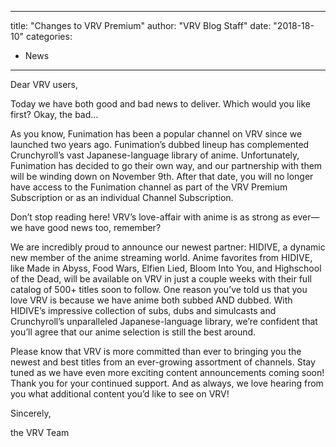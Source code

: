 
---
title: "Changes to VRV Premium"
author: "VRV Blog Staff"
date: "2018-18-10"
categories:
- News
---

Dear VRV users, 

Today we have both good and bad news to deliver. Which would you like first? Okay, the bad…

As you know, Funimation has been a popular channel on VRV since we launched two years ago. Funimation’s dubbed lineup has complemented Crunchyroll’s vast Japanese-language library of anime. Unfortunately, Funimation has decided to go their own way, and our partnership with them will be winding down on November 9th. After that date, you will no longer have access to the Funimation channel as part of the VRV Premium Subscription or as an individual Channel Subscription.

Don’t stop reading here! VRV’s love-affair with anime is as strong as ever—we have good news too, remember?

We are incredibly proud to announce our newest partner: HIDIVE, a dynamic new member of the anime streaming world. Anime favorites from HIDIVE, like Made in Abyss, Food Wars, Elfien Lied, Bloom Into You, and Highschool of the Dead, will be available on VRV in just a couple weeks with their full catalog of 500+ titles soon to follow. One reason you’ve told us that you love VRV is because we have anime both subbed AND dubbed. With HIDIVE’s impressive collection of subs, dubs and simulcasts and Crunchyroll’s unparalleled Japanese-language library, we’re confident that you’ll agree that our anime selection is still the best around.

Please know that VRV is more committed than ever to bringing you the newest and best titles from an ever-growing assortment of channels. Stay tuned as we have even more exciting content announcements coming soon! Thank you for your continued support. And as always, we love hearing from you what additional content you’d like to see on VRV!

Sincerely, 

the VRV Team
